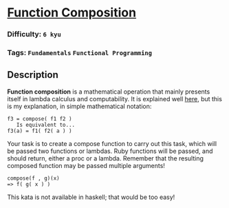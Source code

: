 # [Function Composition](https://www.codewars.com/kata/5421c6a2dda52688f6000af8)

### Difficulty: `6 kyu`

### Tags: `Fundamentals` `Functional Programming`

## Description

**Function composition** is a mathematical operation that mainly presents itself in lambda calculus and computability. It is explained well [here](https://www.mathsisfun.com/sets/functions-composition.html), but this is my explanation, in simple mathematical notation:

```
f3 = compose( f1 f2 )
   Is equivalent to...
f3(a) = f1( f2( a ) )
```

Your task is to create a compose function to carry out this task, which will be passed two functions or lambdas. Ruby functions will be passed, and should return, either a proc or a lambda. Remember that the resulting composed function may be passed multiple arguments!

```
compose(f , g)(x)
=> f( g( x ) )
```

This kata is not available in haskell; that would be too easy!

